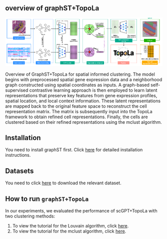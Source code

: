 
## overview of graphST+TopoLa 

<p align="center">
<img src="https://github.com/kaizheng-academic/TopoLa/blob/main/src/graphST_TopoLa.png" width="1000" />
</p>
Overview of GraphST+TopoLa for spatial informed clustering. The model begins with preprocessed spatial gene expression data and a neighborhood graph constructed using spatial coordinates as inputs. A graph-based self-supervised contrastive learning approach is then employed to learn latent representations that preserve key features from gene expression profiles, spatial location, and local context information. These latent representations are mapped back to the original feature space to reconstruct the cell representation matrix. The matrix is subsequently input into the TopoLa framework to obtain refined cell representations. Finally, the cells are clustered based on their refined representations using the mclust algorithm.  

Installation
------------

You need to install graphST first. Click [here](https://github.com/JinmiaoChenLab/GraphST)  for detailed installation instructions.


## Datasets 

You need to click [here](https://drive.google.com/file/d/1w1Ghtt7mq5qHvD6DQ-vJKLTKvZ-oxrpz/view?usp=sharing)  to download the relevant dataset.


How to run `graphST+TopoLa`
-------------------
In our experiments, we evaluated the performance of scGPT+TopoLa with two clustering methods:

1.	To view the tutorial for the Louvain algorithm, click [here](https://github.com/kaizheng-academic/TopoLa/tree/main/Spatially_informed_clustering_of_ST/Louvain).
2.	To view the tutorial for the mclust algorithm, click [here](https://github.com/kaizheng-academic/TopoLa/tree/main/Spatially_informed_clustering_of_ST/mclust).
